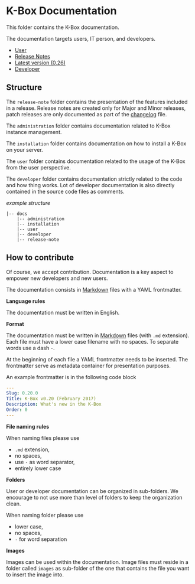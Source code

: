 # K-Box Documentation

This folder contains the K-Box documentation.

The documentation targets users, IT person, and developers.

- [User](./user/index.md)
- [Release Notes](./release-note/index.md)
 - [Latest version (0.26)](./release-note/release-note-0.26.md)
- [Developer](./developer/index.md)

## Structure

The `release-note` folder contains the presentation of the features included in a release.
Release notes are created only for Major and Minor releases, patch releases are only documented as part of the [changelog](../changelog.md) file.

The `administration` folder contains documentation related to K-Box instance management.

The `installation` folder contains documentation on how to install a K-Box on your server.

The `user` folder contains documentation related to the usage of the K-Box from the user perspective.

The `developer` folder contains documentation strictly related to the code and how thing works.
Lot of developer documentation is also directly contained in the source code files as comments.

_example structure_

```
|-- docs
    |-- administration
    |-- installation
    |-- user
    |-- developer
    |-- release-note
```

## How to contribute

Of course, we accept contribution. Documentation is a key aspect to empower new developers and new users.

The documentation consists in [Markdown](https://daringfireball.net/projects/markdown/) files with a YAML frontmatter.

**Language rules**

The documentation must be written in English.

**Format**

The documentation must be written in [Markdown](https://daringfireball.net/projects/markdown/) files (with `.md` extension). Each file must have a lower case filename with no spaces. To separate words use a dash `-`.

At the beginning of each file a YAML frontmatter needs to be inserted. The frontmatter serve as metadata container for presentation purposes.

An example frontmatter is in the following code block

```yaml
---
Slug: 0.20.0
Title: K-Box v0.20 (February 2017)
Description: What's new in the K-Box
Order: 0
---
```

**File naming rules**

When naming files please use

- `.md` extension,
- no spaces,
- use `-` as word separator,
- entirely lower case

**Folders**

User or developer documentation can be organized in sub-folders. We encourage to not use more than level of folders to keep the organization clean.

When naming folder please use

- lower case,
- no spaces,
- `-` for word separation

**Images**

Images can be used within the documentation. Image files must reside in a folder called `images` as sub-folder of the one that contains the file you want to insert the image into.
